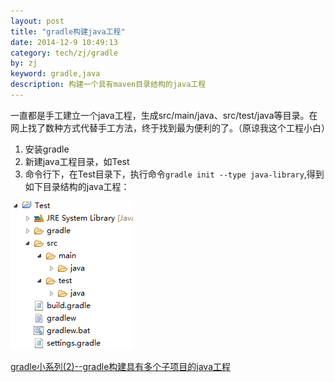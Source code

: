 ```yaml
---
layout: post
title: "gradle构建java工程"
date: 2014-12-9 10:49:13
category: tech/zj/gradle
by: zj
keyword: gradle,java
description: 构建一个具有maven目录结构的java工程
---
```

一直都是手工建立一个java工程，生成src/main/java、src/test/java等目录。在网上找了数种方式代替手工方法，终于找到最为便利的了。（原谅我这个工程小白）

1. 安装gradle
2. 新建java工程目录，如Test
3. 命令行下，在Test目录下，执行命令`gradle init --type java-library`,得到如下目录结构的java工程：

![java工程目录结构][image1]

[gradle小系列(2)--gradle构建具有多个子项目的java工程][link1]

[image1]:/images/gradle-java-project.png
[link1]:/_posts/2014-12-10-gradle小系列(2)--gradle构建具有多个子项目的java工程.markdown